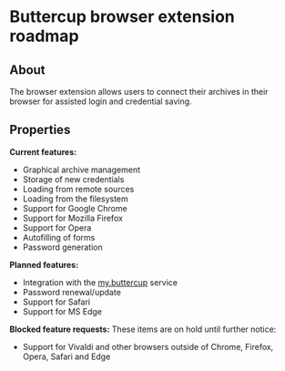 # Buttercup browser extension roadmap

## About
The browser extension allows users to connect their archives in their browser for assisted login and credential saving.

## Properties

**Current features:**
 * Graphical archive management
 * Storage of new credentials
 * Loading from remote sources
 * Loading from the filesystem
 * Support for Google Chrome
 * Support for Mozilla Firefox
 * Support for Opera
 * Autofilling of forms
 * Password generation

**Planned features:**
 * Integration with the [my.buttercup](OVERALL.md#mybuttercup) service
 * Password renewal/update
 * Support for Safari
 * Support for MS Edge

**Blocked feature requests:**
These items are on hold until further notice:

 * Support for Vivaldi and other browsers outside of Chrome, Firefox, Opera, Safari and Edge
   
